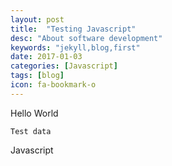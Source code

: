 ```yaml
---
layout: post
title:  "Testing Javascript"
desc: "About software development"
keywords: "jekyll,blog,first"
date: 2017-01-03
categories: [Javascript]
tags: [blog]
icon: fa-bookmark-o
---
```


Hello World

```
Test data
```
Javascript